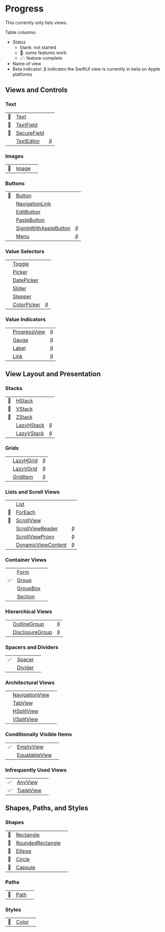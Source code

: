 # Progress

This currently only lists views.

Table columns:

- Status
  - blank: not started
  - 🚧: some features work
  - ✅: feature-complete
- Name of view
- Beta indicator: β indicates the SwiftUI view is currently in beta on Apple platforms

## Views and Controls

### Text

|     |                                                                              |     |
| --- | ---------------------------------------------------------------------------- | :-: |
| 🚧  | [Text](https://developer.apple.com/documentation/swiftui/text)               |     |
| 🚧  | [TextField](https://developer.apple.com/documentation/swiftui/textfield)     |     |
| 🚧  | [SecureField](https://developer.apple.com/documentation/swiftui/securefield) |
|     | [TextEditor](https://developer.apple.com/documentation/swiftui/texteditor)   |  β  |

### Images

|     |                                                                  |     |
| --- | ---------------------------------------------------------------- | :-: |
| 🚧  | [Image](https://developer.apple.com/documentation/swiftui/image) |     |

### Buttons

|     |                                                                                                  |     |
| --- | ------------------------------------------------------------------------------------------------ | :-: |
| 🚧  | [Button](https://developer.apple.com/documentation/swiftui/button)                               |     |
|     | [NavigationLink](https://developer.apple.com/documentation/swiftui/navigationlink)               |     |
|     | [EditButton](https://developer.apple.com/documentation/swiftui/editbutton)                       |     |
|     | [PasteButton](https://developer.apple.com/documentation/swiftui/pastebutton)                     |     |
|     | [SignInWithAppleButton](https://developer.apple.com/documentation/swiftui/signinwithapplebutton) |  β  |
|     | [Menu](https://developer.apple.com/documentation/swiftui/menu)                                   |  β  |

### Value Selectors

|     |                                                                              |     |
| --- | ---------------------------------------------------------------------------- | :-: |
|     | [Toggle](https://developer.apple.com/documentation/swiftui/toggle)           |     |
|     | [Picker](https://developer.apple.com/documentation/swiftui/picker)           |     |
|     | [DatePicker](https://developer.apple.com/documentation/swiftui/datepicker)   |     |
|     | [Slider](https://developer.apple.com/documentation/swiftui/slider)           |     |
|     | [Stepper](https://developer.apple.com/documentation/swiftui/stepper)         |     |
|     | [ColorPicker](https://developer.apple.com/documentation/swiftui/colorpicker) |  β  |

### Value Indicators

|     |                                                                                |     |
| --- | ------------------------------------------------------------------------------ | :-: |
|     | [ProgressView](https://developer.apple.com/documentation/swiftui/progressview) |  β  |
|     | [Gauge](https://developer.apple.com/documentation/swiftui/gauge)               |  β  |
|     | [Label](https://developer.apple.com/documentation/swiftui/label)               |  β  |
|     | [Link](https://developer.apple.com/documentation/swiftui/link)                 |  β  |

## View Layout and Presentation

### Stacks

|     |                                                                            |     |
| --- | -------------------------------------------------------------------------- | :-: |
| 🚧  | [HStack](https://developer.apple.com/documentation/swiftui/hstack)         |     |
| 🚧  | [VStack](https://developer.apple.com/documentation/swiftui/vstack)         |     |
| 🚧  | [ZStack](https://developer.apple.com/documentation/swiftui/zstack)         |     |
|     | [LazyHStack](https://developer.apple.com/documentation/swiftui/lazyhstack) |  β  |
|     | [LazyVStack](https://developer.apple.com/documentation/swiftui/lazyvstack) |  β  |

### Grids

|     |                                                                          |     |
| --- | ------------------------------------------------------------------------ | :-: |
|     | [LazyHGrid](https://developer.apple.com/documentation/swiftui/lazyhgrid) |  β  |
|     | [LazyVGrid](https://developer.apple.com/documentation/swiftui/lazyvgrid) |  β  |
|     | [GridItem](https://developer.apple.com/documentation/swiftui/griditem)   |  β  |

### Lists and Scroll Views

|     |                                                                                            |     |
| --- | ------------------------------------------------------------------------------------------ | :-: |
|     | [List](https://developer.apple.com/documentation/swiftui/list)                             |     |
| 🚧  | [ForEach](https://developer.apple.com/documentation/swiftui/foreach)                       |     |
| 🚧  | [ScrollView](https://developer.apple.com/documentation/swiftui/scrollview)                 |     |
|     | [ScrollViewReader](https://developer.apple.com/documentation/swiftui/scrollviewreader)     |  β  |
|     | [ScrollViewProxy](https://developer.apple.com/documentation/swiftui/scrollviewproxy)       |  β  |
|     | [DynamicViewContent](https://developer.apple.com/documentation/swiftui/dynamicviewcontent) |  β  |

### Container Views

|     |                                                                        |     |
| --- | ---------------------------------------------------------------------- | :-: |
|     | [Form](https://developer.apple.com/documentation/swiftui/form)         |     |
| ✅  | [Group](https://developer.apple.com/documentation/swiftui/group)       |     |
|     | [GroupBox](https://developer.apple.com/documentation/swiftui/groupbox) |     |
|     | [Section](https://developer.apple.com/documentation/swiftui/section)   |     |

### Hierarchical Views

|     |                                                                                      |     |
| --- | ------------------------------------------------------------------------------------ | :-: |
|     | [OutlineGroup](https://developer.apple.com/documentation/swiftui/outlinegroup)       |  β  |
|     | [DisclosureGroup](https://developer.apple.com/documentation/swiftui/disclosuregroup) |  β  |

### Spacers and Dividers

|     |                                                                      |     |
| --- | -------------------------------------------------------------------- | :-: |
| ✅  | [Spacer](https://developer.apple.com/documentation/swiftui/spacer)   |     |
|     | [Divider](https://developer.apple.com/documentation/swiftui/divider) |     |

### Architectural Views

|     |                                                                                    |     |
| --- | ---------------------------------------------------------------------------------- | :-: |
|     | [NavigationView](https://developer.apple.com/documentation/swiftui/navigationview) |     |
|     | [TabView](https://developer.apple.com/documentation/swiftui/tabview)               |     |
|     | [HSplitView](https://developer.apple.com/documentation/swiftui/hsplitview)         |     |
|     | [VSplitView](https://developer.apple.com/documentation/swiftui/vsplitview)         |     |

### Conditionally Visible Items

|     |                                                                                  |     |
| --- | -------------------------------------------------------------------------------- | :-: |
| ✅  | [EmptyView](https://developer.apple.com/documentation/swiftui/emptyview)         |     |
|     | [EquatableView](https://developer.apple.com/documentation/swiftui/equatableview) |     |

### Infrequently Used Views

|     |                                                                          |     |
| --- | ------------------------------------------------------------------------ | :-: |
| ✅  | [AnyView](https://developer.apple.com/documentation/swiftui/anyview)     |     |
| ✅  | [TupleView](https://developer.apple.com/documentation/swiftui/tupleview) |     |

## Shapes, Paths, and Styles

### Shapes

|     |                                                                                        |     |
| --- | -------------------------------------------------------------------------------------- | :-: |
| 🚧  | [Rectangle](https://developer.apple.com/documentation/swiftui/rectangle)               |     |
| 🚧  | [RoundedRectangle](https://developer.apple.com/documentation/swiftui/roundedrectangle) |     |
| 🚧  | [Ellipse](https://developer.apple.com/documentation/swiftui/ellipse)                   |     |
| 🚧  | [Circle](https://developer.apple.com/documentation/swiftui/circle)                     |     |
| 🚧  | [Capsule](https://developer.apple.com/documentation/swiftui/capsule)                   |     |

### Paths

|     |                                                                |     |
| --- | -------------------------------------------------------------- | :-: |
| 🚧  | [Path](https://developer.apple.com/documentation/swiftui/path) |     |

### Styles

|     |                                                                  |     |
| --- | ---------------------------------------------------------------- | :-: |
| 🚧  | [Color](https://developer.apple.com/documentation/swiftui/color) |     |
